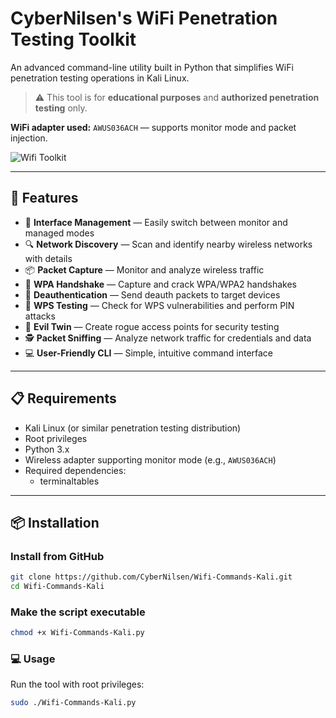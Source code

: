 # CyberNilsen's WiFi Penetration Testing Toolkit

An advanced command-line utility built in Python that simplifies WiFi penetration testing operations in Kali Linux.

> ⚠️ This tool is for **educational purposes** and **authorized penetration testing** only.

**WiFi adapter used:** `AWUS036ACH` — supports monitor mode and packet injection.

![Wifi Toolkit](https://github.com/user-attachments/assets/a056ea41-fb93-4da9-a8f1-b308a4be3c61)


---

## 🚀 Features

- 📶 **Interface Management** — Easily switch between monitor and managed modes
- 🔍 **Network Discovery** — Scan and identify nearby wireless networks with details
- 📦 **Packet Capture** — Monitor and analyze wireless traffic
- 🔐 **WPA Handshake** — Capture and crack WPA/WPA2 handshakes
- 📡 **Deauthentication** — Send deauth packets to target devices
- 🔑 **WPS Testing** — Check for WPS vulnerabilities and perform PIN attacks
- 📱 **Evil Twin** — Create rogue access points for security testing
- 🕵️ **Packet Sniffing** — Analyze network traffic for credentials and data
- 💻 **User-Friendly CLI** — Simple, intuitive command interface

---

## 📋 Requirements

- Kali Linux (or similar penetration testing distribution)
- Root privileges
- Python 3.x
- Wireless adapter supporting monitor mode (e.g., `AWUS036ACH`)
- Required dependencies:
  - terminaltables

---

## 📦 Installation

### Install from GitHub

```bash
git clone https://github.com/CyberNilsen/Wifi-Commands-Kali.git
cd Wifi-Commands-Kali
```

### Make the script executable

```bash
chmod +x Wifi-Commands-Kali.py
```

### 💻 Usage

Run the tool with root privileges:  

```bash
sudo ./Wifi-Commands-Kali.py
```
